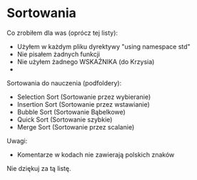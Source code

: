 # Sortowania

Co zrobiłem dla was (oprócz tej listy):
- Użyłem w każdym pliku dyrektywy "using namespace std"
- Nie pisałem żadnych funkcji
- Nie użyłem żadnego WSKAŹNIKA (do Krzysia)
- 

Sortowania do nauczenia (podfoldery):
- Selection Sort (Sortowanie przez wybieranie)
- Insertion Sort (Sortowanie przez wstawianie)
- Bubble Sort (Sortowanie Bąbelkowe)
- Quick Sort (Sortowanie szybkie)
- Merge Sort (Sortowanie przez scalanie)

Uwagi:
- Komentarze w kodach nie zawierają polskich znaków
 
 
 
 
 
 
 
 
 
 
 
 
 
 
 
 
 
 
 
 
 
 
 
 
 
 
 
 
 
 
 
 
 
 
 
 
 
 
 
 
 
 
 
 
 
 
 
 
 
 

Nie dziękuj za tą listę.
